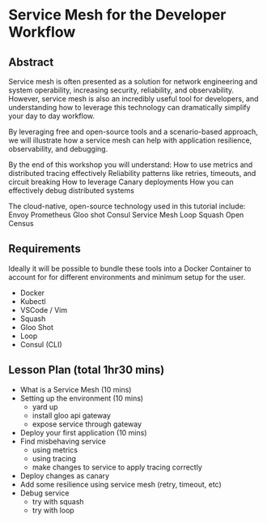 # Service Mesh for the Developer Workflow

## Abstract

Service mesh is often presented as a solution for network engineering and system operability, increasing security, reliability, and observability. However, service mesh is also an incredibly useful tool for developers, and understanding how to leverage this technology can dramatically simplify your day to day workflow.

By leveraging free and open-source tools and a scenario-based approach, we will illustrate how a service mesh can help with application resilience, observability, and debugging.

By the end of this workshop you will understand:
How to use metrics and distributed tracing effectively
Reliability patterns like retries, timeouts, and circuit breaking
How to leverage Canary deployments
How you can effectively debug distributed systems

The cloud-native, open-source technology used in this tutorial include:
Envoy
Prometheus
Gloo shot
Consul Service Mesh
Loop
Squash
Open Census

## Requirements

Ideally it will be possible to bundle these tools into a Docker Container to account for for different environments and minimum setup for the user.

* Docker
* Kubectl
* VSCode / Vim
* Squash
* Gloo Shot
* Loop
* Consul (CLI)

## Lesson Plan (total 1hr30 mins)
* What is a Service Mesh (10 mins)
* Setting up the environment (10 mins)
  - yard up
  - install gloo api gateway
  - expose service through gateway 
* Deploy your first application (10 mins)
* Find misbehaving service
  - using metrics
  - using tracing
  - make changes to service to apply tracing correctly
* Deploy changes as canary
* Add some resilience using service mesh (retry, timeout, etc)
* Debug service 
  - try with squash
  - try with loop
